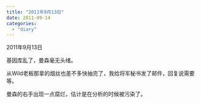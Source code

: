 ```yaml
---
title: "2011年9月13日"
date: 2011-09-14
categories: 
  - "diary"
---
```


2011年9月13日

基因库乱了，曼森毫无头绪。

从Wild老板那拿的烟丝也差不多快抽完了，我给将军秘书发了邮件，回复说需要等。

曼森的右手出现一点腐烂，估计是在分析的时候被污染了。
